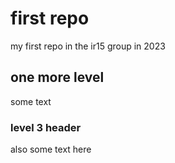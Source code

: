 # first repo
my first repo in the ir15 group in 2023

## one more level

some text

### level 3 header

also some text here
